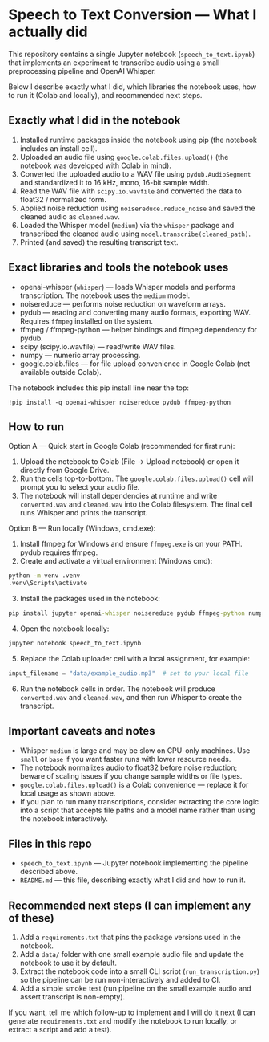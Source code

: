 # Speech to Text Conversion — What I actually did

This repository contains a single Jupyter notebook (`speech_to_text.ipynb`) that implements an experiment to transcribe audio using a small preprocessing pipeline and OpenAI Whisper.

Below I describe exactly what I did, which libraries the notebook uses, how to run it (Colab and locally), and recommended next steps.

## Exactly what I did in the notebook

1. Installed runtime packages inside the notebook using pip (the notebook includes an install cell).
2. Uploaded an audio file using `google.colab.files.upload()` (the notebook was developed with Colab in mind).
3. Converted the uploaded audio to a WAV file using `pydub.AudioSegment` and standardized it to 16 kHz, mono, 16-bit sample width.
4. Read the WAV file with `scipy.io.wavfile` and converted the data to float32 / normalized form.
5. Applied noise reduction using `noisereduce.reduce_noise` and saved the cleaned audio as `cleaned.wav`.
6. Loaded the Whisper model (`medium`) via the `whisper` package and transcribed the cleaned audio using `model.transcribe(cleaned_path)`.
7. Printed (and saved) the resulting transcript text.

## Exact libraries and tools the notebook uses

- openai-whisper (`whisper`) — loads Whisper models and performs transcription. The notebook uses the `medium` model.
- noisereduce — performs noise reduction on waveform arrays.
- pydub — reading and converting many audio formats, exporting WAV. Requires `ffmpeg` installed on the system.
- ffmpeg / ffmpeg-python — helper bindings and ffmpeg dependency for pydub.
- scipy (scipy.io.wavfile) — read/write WAV files.
- numpy — numeric array processing.
- google.colab.files — for file upload convenience in Google Colab (not available outside Colab).

The notebook includes this pip install line near the top:

```
!pip install -q openai-whisper noisereduce pydub ffmpeg-python
```

## How to run

Option A — Quick start in Google Colab (recommended for first run):

1. Upload the notebook to Colab (File -> Upload notebook) or open it directly from Google Drive.
2. Run the cells top-to-bottom. The `google.colab.files.upload()` cell will prompt you to select your audio file.
3. The notebook will install dependencies at runtime and write `converted.wav` and `cleaned.wav` into the Colab filesystem. The final cell runs Whisper and prints the transcript.

Option B — Run locally (Windows, cmd.exe):

1. Install ffmpeg for Windows and ensure `ffmpeg.exe` is on your PATH. pydub requires ffmpeg.
2. Create and activate a virtual environment (Windows cmd):

```cmd
python -m venv .venv
.venv\Scripts\activate
```

3. Install the packages used in the notebook:

```cmd
pip install jupyter openai-whisper noisereduce pydub ffmpeg-python numpy scipy
```

4. Open the notebook locally:

```cmd
jupyter notebook speech_to_text.ipynb
```

5. Replace the Colab uploader cell with a local assignment, for example:

```python
input_filename = "data/example_audio.mp3"  # set to your local file
```

6. Run the notebook cells in order. The notebook will produce `converted.wav` and `cleaned.wav`, and then run Whisper to create the transcript.

## Important caveats and notes

- Whisper `medium` is large and may be slow on CPU-only machines. Use `small` or `base` if you want faster runs with lower resource needs.
- The notebook normalizes audio to float32 before noise reduction; beware of scaling issues if you change sample widths or file types.
- `google.colab.files.upload()` is a Colab convenience — replace it for local usage as shown above.
- If you plan to run many transcriptions, consider extracting the core logic into a script that accepts file paths and a model name rather than using the notebook interactively.

## Files in this repo

- `speech_to_text.ipynb` — Jupyter notebook implementing the pipeline described above.
- `README.md` — this file, describing exactly what I did and how to run it.

## Recommended next steps (I can implement any of these)

1. Add a `requirements.txt` that pins the package versions used in the notebook.
2. Add a `data/` folder with one small example audio file and update the notebook to use it by default.
3. Extract the notebook code into a small CLI script (`run_transcription.py`) so the pipeline can be run non-interactively and added to CI.
4. Add a simple smoke test (run pipeline on the small example audio and assert transcript is non-empty).

If you want, tell me which follow-up to implement and I will do it next (I can generate `requirements.txt` and modify the notebook to run locally, or extract a script and add a test).
